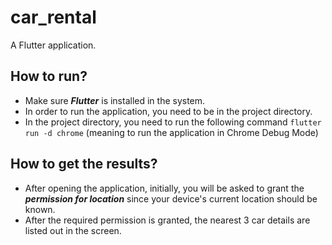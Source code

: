 # car_rental
A Flutter application.

## How to run?
- Make sure ***Flutter*** is installed in the system.
- In order to run the application, you need to be in the project directory.
- In the project directory, you need to run the following command ```flutter run -d chrome``` (meaning to run the application in Chrome Debug Mode)

## How to get the results?
- After opening the application, initially, you will be asked to grant the ***permission for location*** since your device's current location should be known.
- After the required permission is granted, the nearest 3 car details are listed out in the screen.